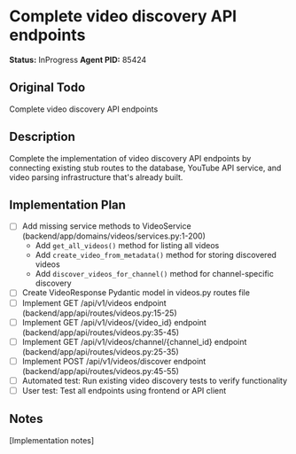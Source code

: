 # Complete video discovery API endpoints
**Status:** InProgress
**Agent PID:** 85424

## Original Todo
Complete video discovery API endpoints

## Description
Complete the implementation of video discovery API endpoints by connecting existing stub routes to the database, YouTube API service, and video parsing infrastructure that's already built.

## Implementation Plan
- [ ] Add missing service methods to VideoService (backend/app/domains/videos/services.py:1-200)
  - Add `get_all_videos()` method for listing all videos
  - Add `create_video_from_metadata()` method for storing discovered videos
  - Add `discover_videos_for_channel()` method for channel-specific discovery
- [ ] Create VideoResponse Pydantic model in videos.py routes file
- [ ] Implement GET /api/v1/videos endpoint (backend/app/api/routes/videos.py:15-25)
- [ ] Implement GET /api/v1/videos/{video_id} endpoint (backend/app/api/routes/videos.py:35-45)
- [ ] Implement GET /api/v1/videos/channel/{channel_id} endpoint (backend/app/api/routes/videos.py:25-35)
- [ ] Implement POST /api/v1/videos/discover endpoint (backend/app/api/routes/videos.py:45-55)
- [ ] Automated test: Run existing video discovery tests to verify functionality
- [ ] User test: Test all endpoints using frontend or API client

## Notes
[Implementation notes]
